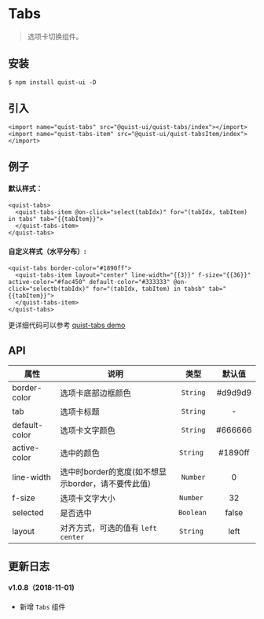 # Tabs

> 选项卡切换组件。


## 安装

```
$ npm install quist-ui -D
```

## 引入
```js{4}
<import name="quist-tabs" src="@quist-ui/quist-tabs/index"></import>
<import name="quist-tabs-item" src="@quist-ui/quist-tabsItem/index"></import>
```

## 例子

#### 默认样式：

```js{4}
<quist-tabs>
  <quist-tabs-item @on-click="select(tabIdx)" for="(tabIdx, tabItem) in tabs" tab="{{tabItem}}">
  </quist-tabs-item>
</quist-tabs>
```

#### 自定义样式（水平分布）:

```js{4}
<quist-tabs border-color="#1890ff">
  <quist-tabs-item layout="center" line-width="{{3}}" f-size="{{36}}" active-color="#fac450" default-color="#333333" @on-click="selectb(tabIdx)" for="(tabIdx, tabItem) in tabsb" tab="{{tabItem}}">
  </quist-tabs-item>
</quist-tabs>
```


更详细代码可以参考 [quist-tabs demo](https://github.com/JDsecretFE/quist-ui/tree/master/src/Tabs/index.ux)

## API 

| 属性 | 说明 | 类型 | 默认值 |
|-------------|------------|:--------:|:-----:|
| border-color | 选项卡底部边框颜色 | `String` | #d9d9d9 |
| tab | 选项卡标题 | `String` | - |
| default-color | 选项卡文字颜色 | `String` | #666666 |
| active-color | 选中的颜色 | `String ` | #1890ff |
| line-width | 选中时border的宽度(如不想显示border，请不要传此值) | `Number` | 0 |
| f-size | 选项卡文字大小 | `Number ` | 32 |
| selected | 是否选中 | `Boolean ` | false |
| layout | 对齐方式，可选的值有 `left` `center` | `String ` | left |


## 更新日志

#### v1.0.8（2018-11-01)  
* 新增 `Tabs` 组件
